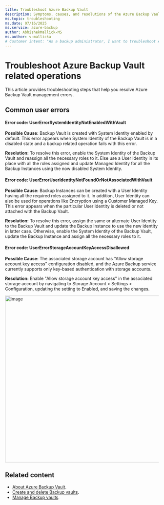 ```yaml
---
title: Troubleshoot Azure Backup Vault
description: Symptoms, causes, and resolutions of the Azure Backup Vault related operations.
ms.topic: troubleshooting
ms.date: 07/16/2025
ms.service: azure-backup
author: AbhishekMallick-MS
ms.author: v-mallicka
# Customer intent: "As a backup administrator, I want to troubleshoot Azure Backup Vault management errors, so that I can resolve issues related to System and User Identities efficiently."
---
```


# Troubleshoot Azure Backup Vault related operations

This article provides troubleshooting steps that help you resolve Azure Backup Vault management errors.

## Common user errors

#### Error code: UserErrorSystemIdentityNotEnabledWithVault

**Possible Cause:** Backup Vault is created with System Identity enabled by default. This error appears when System Identity of the Backup Vault is in a disabled state and a backup related operation fails with this error. 

**Resolution:** To resolve this error, enable the System Identity of the Backup Vault and reassign all the necessary roles to it. Else use a User Identity in its place with all the roles assigned and update  Managed Identity for all the Backup Instances using the now disabled System Identity. 

#### Error code: UserErrorUserIdentityNotFoundOrNotAssociatedWithVault

**Possible Cause:** Backup Instances can be created with a User Identity having all the required roles assigned to it. In addition, User Identity can also be used for operations like Encryption using a Customer Managed Key. This error appears when the particular User Identity is deleted or not attached with the Backup Vault.  

**Resolution:** To resolve this error, assign the same or alternate User Identity to the Backup Vault and update the Backup Instance to use the new identity in latter case. Otherwise, enable the System Identity of the Backup Vault, update the Backup Instance and assign all the necessary roles to it. 

#### Error code: UserErrorStorageAccountKeyAccessDisallowed

**Possible Cause:** The associated storage account has "Allow storage account key access" configuration disabled, and the Azure Backup service currently supports only key-based authentication with storage accounts.

**Resolution:** Enable "Allow storage account key access" in the associated storage account by navigating to Storage Account > Settings > Configuration, updating the setting to Enabled, and saving the changes.

<img width="1583" height="546" alt="image" src="https://github.com/user-attachments/assets/3fa478d0-40d7-4c04-915a-888e5dacc125" />


## Related content

- [About Azure Backup Vault](create-manage-backup-vault.md).
- [Create and delete Backup vaults](create-manage-backup-vault.md).
- [Manage Backup vaults](manage-backup-vault.md).


